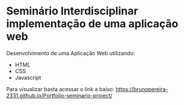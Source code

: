# Seminário Interdisciplinar implementação de uma aplicação web

Desenvolvimento de uma Aplicação Web utilizando:
  - HTML
  - CSS
  - Javascript
  
Para visualizar basta acessar o link a baixo: 
https://brunopereira-2331.github.io/Portfolio-seminario-project/
